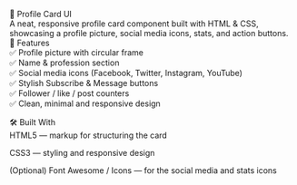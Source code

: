 📇 Profile Card UI<br>
A neat, responsive profile card component built with HTML & CSS, showcasing a profile picture, social media icons, stats, and action buttons.
<br>
🚀 Features<br>
✅ Profile picture with circular frame<br>
✅ Name & profession section<br>
✅ Social media icons (Facebook, Twitter, Instagram, YouTube)<br>
✅ Stylish Subscribe & Message buttons<br>
✅ Follower / like / post counters<br>
✅ Clean, minimal and responsive design<br>

🛠 Built With<br>
HTML5 — markup for structuring the card<br>

CSS3 — styling and responsive design<br>

(Optional) Font Awesome / Icons — for the social media and stats icons
